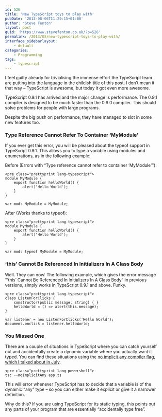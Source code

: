 ```yaml
---
id: 526
title: 'New TypeScript toys to play with'
pubDate: '2013-08-06T11:29:15+01:00'
author: 'Steve Fenton'
layout: post
guid: 'https://www.stevefenton.co.uk/?p=526'
permalink: /2013/08/new-typescript-toys-to-play-with/
interface_sidebarlayout:
    - default
categories:
    - Programming
tags:
    - typescript
---
```


I feel guilty already for trivialising the immense effort the TypeScript team are putting into the language in the childish title of this post. I don’t mean it that way – TypeScript is awesome, but today it got even more awesome.

TypeScript 0.9.1 has arrived and the major change is performance. The 0.9.1 compiler is designed to be much faster than the 0.9.0 compiler. This should solve problems for people with large programs.

Despite the big push on performance, they have managed to slot in some new features too.

### Type Reference Cannot Refer To Container ‘MyModule’

If you ever get this error, you will be pleased about the typeof support in TypeScript 0.9.1. This allows you to type a variable using modules and enumerations, as in the following example:

Before (Errors with “Type reference cannot refer to container ‘MyModule'”):

```
<pre class="prettyprint lang-typescript">
module MyModule {
    export function helloWorld() {
        alert('Hello World');
    }
}

var mod: MyModule = MyModule;
```

After (Works thanks to typeof):

```
<pre class="prettyprint lang-typescript">
module MyModule {
    export function helloWorld() {
        alert('Hello World');
    }
}

var mod: typeof MyModule = MyModule;
```

### ‘this’ Cannot Be Referenced In Initializers In A Class Body

Well. They can now! The following example, which gives the error message “‘this’ Cannot Be Referenced In Initializers In A Class Body” in previous versions, simply works in TypeScript 0.9.1 and above. Funky.

```
<pre class="prettyprint lang-typescript">
class ListenForClicks {
    constructor(public message: string) { }
    helloWorld = () => alert(this.message);
}

var listener = new ListenForClicks('Hello World');
document.onclick = listener.helloWorld;
```

### You Missed One

There are a couple of situations in TypeScript where you can catch yourself out and accidentally create a dynamic variable where you actually want it typed. You can find these situations using the [no implicit any compiler flag, which I talked about in July](https://www.stevefenton.co.uk/2013/07/TypeScript-No-Implicit-Any-Compiler-Flag/).

```
<pre class="prettyprint lang-powershell">
tsc --noImplicitAny app.ts
```

This will error whenever TypeScript has to decide that a variable is of the dynamic “any” type – so you can either make it explicit or give it a narrower definition.

Why do this? If you are using TypeScript for its static typing, this points out any parts of your program that are essentially “accidentally type free”.